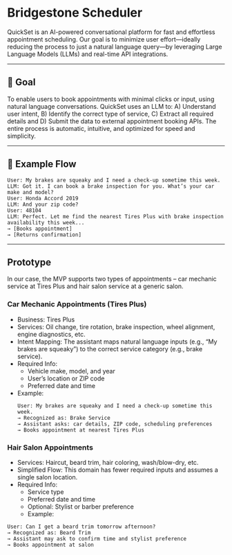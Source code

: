 # Bridgestone Scheduler

QuickSet is an AI-powered conversational platform for fast and effortless appointment scheduling. Our goal is to minimize user effort—ideally reducing the process to just a natural language query—by leveraging Large Language Models (LLMs) and real-time API integrations.

---

## 🚀 Goal

To enable users to book appointments with minimal clicks or input, using natural language conversations. QuickSet uses an LLM to: A) Understand user intent, B) Identify the correct type of service, C) Extract all required details and D) Submit the data to external appointment booking APIs. The entire process is automatic, intuitive, and optimized for speed and simplicity.

---

## 💬 Example Flow

```plaintext
User: My brakes are squeaky and I need a check-up sometime this week.  
LLM: Got it. I can book a brake inspection for you. What’s your car make and model?  
User: Honda Accord 2019  
LLM: And your zip code?  
User: 48104  
LLM: Perfect. Let me find the nearest Tires Plus with brake inspection availability this week...  
→ [Books appointment]  
→ [Returns confirmation]
```

---

## Prototype
In our case, the MVP supports two types of appointments – car mechanic service at Tires Plus and hair salon service at a generic salon.

### Car Mechanic Appointments (Tires Plus)

- Business: Tires Plus
- Services: Oil change, tire rotation, brake inspection, wheel alignment, engine diagnostics, etc.
- Intent Mapping: The assistant maps natural language inputs (e.g., “My brakes are squeaky”) to the correct service category (e.g., brake service).
- Required Info:
  - Vehicle make, model, and year
  - User’s location or ZIP code
  - Preferred date and time
- Example:
  ```plaintext
  User: My brakes are squeaky and I need a check-up sometime this week.  
  → Recognized as: Brake Service  
  → Assistant asks: car details, ZIP code, scheduling preferences  
  → Books appointment at nearest Tires Plus

### Hair Salon Appointments

- Services: Haircut, beard trim, hair coloring, wash/blow-dry, etc.
- Simplified Flow: This domain has fewer required inputs and assumes a single salon location.
- Required Info:
  - Service type
  - Preferred date and time
  - Optional: Stylist or barber preference
  - Example:
```plaintext
User: Can I get a beard trim tomorrow afternoon?  
→ Recognized as: Beard Trim  
→ Assistant may ask to confirm time and stylist preference  
→ Books appointment at salon
